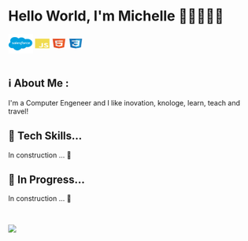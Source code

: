# Hello World, I'm Michelle 👋🏾👩🏾‍💻 
<div style="display: inline_block">
  <img align="center" alt="Michelle-Js" height="40" width="50" src="https://raw.githubusercontent.com/devicons/devicon/master/icons/salesforce/salesforce-plain.svg">
  <img align="center" alt="Michelle-Js" height="20" width="30" src="https://raw.githubusercontent.com/devicons/devicon/master/icons/javascript/javascript-plain.svg">
  <img align="center" alt="Michelle-HTML" height="20" width="30" src="https://raw.githubusercontent.com/devicons/devicon/master/icons/html5/html5-original.svg">
  <img align="center" alt="Michelle-CSS" height="20" width="30" src="https://raw.githubusercontent.com/devicons/devicon/master/icons/css3/css3-original.svg">
</div><br>

<h2> ℹ️ About Me : </h2>

I'm a Computer Engeneer and I like inovation, knologe, learn, teach and travel!

<h2> 🚀 Tech Skills... </h2>

In construction ... 🚧

<h2> 🚧 In Progress... </h2>

In construction ... 🚧

<br><div> 
  <a href="https://www.linkedin.com/in/michelle-pacheco-48480432" target="_blank"><img src="https://img.shields.io/badge/-LinkedIn-%230077B5?style=for-the-badge&logo=linkedin&logoColor=white" target="_blank"></a> 
</div>
